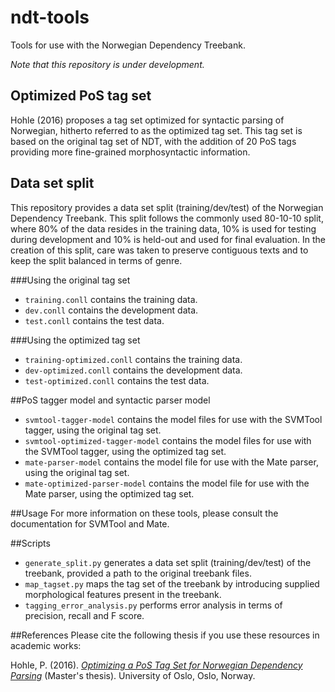 # ndt-tools
Tools for use with the Norwegian Dependency Treebank. 

*Note that this repository is under development.*

## Optimized PoS tag set
Hohle (2016) proposes a tag set optimized for syntactic parsing of Norwegian,
hitherto referred to as the optimized tag set. This tag set is based on the
original tag set of NDT, with the addition of 20 PoS tags providing more
fine-grained morphosyntactic information.

## Data set split
This repository provides a data set split (training/dev/test) of the Norwegian
Dependency Treebank. This split follows the commonly used 80-10-10 split, where
80% of the data resides in the training data, 10% is used for testing during
development and 10% is held-out and used for final evaluation. In the creation
of this split, care was taken to preserve contiguous texts and to keep the
split balanced in terms of genre.

###Using the original tag set
* `training.conll` contains the training data.
* `dev.conll` contains the development data.
* `test.conll` contains the test data.

###Using the optimized tag set
* `training-optimized.conll` contains the training data.
* `dev-optimized.conll` contains the development data.
* `test-optimized.conll` contains the test data.

##PoS tagger model and syntactic parser model
* `svmtool-tagger-model` contains the model files for use with the SVMTool
  tagger, using the original tag set.
* `svmtool-optimized-tagger-model` contains the model files for use with the
  SVMTool tagger, using the optimized tag set.  
* `mate-parser-model` contains the model file for use with the Mate parser,
  using the original tag set.
* `mate-optimized-parser-model` contains the model file for use with the Mate
  parser, using the optimized tag set.

##Usage
For more information on these tools, please consult the documentation for SVMTool and Mate.

##Scripts

* `generate_split.py` generates a data set split (training/dev/test) of the
    treebank, provided a path to the original treebank files.
* `map_tagset.py` maps the tag set of the treebank by introducing supplied
    morphological features present in the treebank.
* `tagging_error_analysis.py` performs error analysis in terms of precision,
    recall and F score.

##References
Please cite the following thesis if you use these resources in academic works:

Hohle, P. (2016). *[Optimizing a PoS Tag Set for Norwegian Dependency
Parsing](https://www.duo.uio.no/bitstream/handle/10852/51091/Hohle-master.pdf)* (Master's thesis). University of Oslo, Oslo, Norway.
